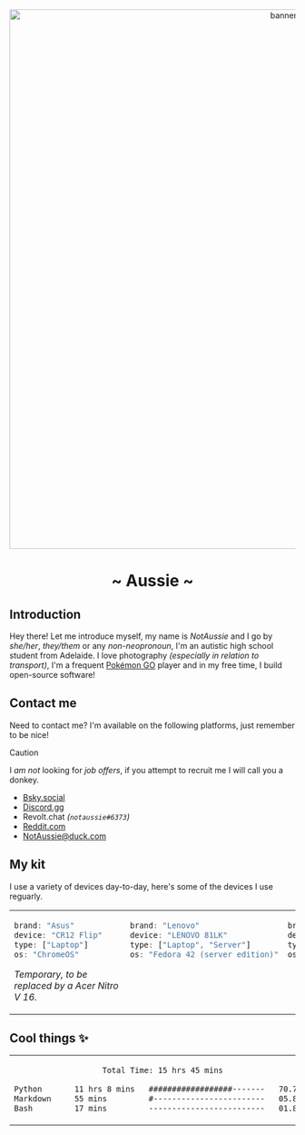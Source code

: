 <div align="center">
  <img alt="banner" width="950px" src="https://github.com/user-attachments/assets/747f4cbb-7257-4732-9a27-ee617660f4b3" />
  <h1>~ Aussie ~</h1>
</div>

## Introduction
Hey there! Let me introduce myself, my name is _NotAussie_ and I go by _she/her_, _they/them_ or any _non-neopronoun_, I'm an autistic high school student from Adelaide. I love photography _(especially in relation to transport)_, I'm a frequent [Pokémon GO](https://pokemongo.com/) player and in my free time, I build open-source software!

## Contact me

Need to contact me? I'm available on the following platforms, just remember to be nice!

>[!CAUTION]
> I _am not_ looking for _job offers_, if you attempt to recruit me I will call you a donkey.

- [Bsky.social](https://bsky.app/profile/did:plc:lbqr5qcbc6jqcxlluekls6gf)
- [Discord.gg](https://discord.com/users/1248159065633460331)
- Revolt.chat _(`notaussie#6373`)_
- [Reddit.com](https://www.reddit.com/user/AnAussieDeveloper/)
- [NotAussie@duck.com](mailto:NotAussie@duck.com)

## My kit
I use a variety of devices day-to-day, here's some of the devices I use reguarly.

<table>
<tr>
<td width="50%">

```javascript
brand: "Asus"
device: "CR12 Flip"    
type: ["Laptop"]
os: "ChromeOS"
```

_Temporary, to be replaced by a Acer Nitro V 16._

</td>
<td valign="top" width="50%">

```javascript
brand: "Lenovo"
device: "LENOVO 81LK"
type: ["Laptop", "Server"]
os: "Fedora 42 (server edition)"
```

</td>
<td valign="top" width="50%">
  
```javascript
brand: "Apple"
device: "iPhone 12"
type: ["Phone"]
os: "iOS 26.0 (Beta)"  
```

</td>
<td valign="top" width="50%">

```javascript
brand: "Samsung"
device: "Note 10+"
type: ["Phone"]
os: "One UI 4 (Android 12L)"
```

</td>
<td valign="top" width="50%">

```javascript
brand: "JBL"
device: "Tune 670NC"
type: ["Headphones"]    
```

</td>
</tr>
</table>

## Cool things ✨

<table>
<tr>
<td valign="top" align="center" width="50%">
<!--START_SECTION:waka-->

```txt
Total Time: 15 hrs 45 mins

Python       11 hrs 8 mins   ##################-------   70.70 %
Markdown     55 mins         #------------------------   05.86 %
Bash         17 mins         -------------------------   01.86 %
```

<!--END_SECTION:waka-->
</td>
<td valign="top" align="center" width="50%">
  <img src="https://holopin.me/notaussie" alt="My Holopin.io badges">
</td>
</tr>
</table>

